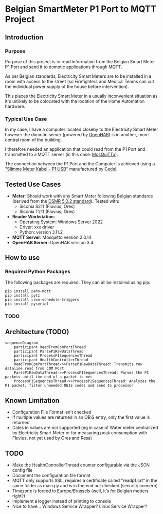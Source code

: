 # Belgian SmartMeter P1 Port to MQTT Project

## Introduction

### Purpose
Purpose of this project is to read information from the Belgian Smart Meter P1 Port and send it to domotic applications through MQTT.

As per Belgian standards, Electricity Smart Meters are to be installed in a room with access to the street (so Firefighters and Medical Teams can cut the individual power supply of the house before intervention).

This places the Electricity Smart Meter in a usually inconvenient situation as it's unlikely to be colocated with the location of the Home Automation hardware.

### Typical Use Case

In my case, I have a computer located closeby to the Electricity Smart Meter however the domotic server (powered by [OpenHAB](https://www.openhab.org/)) is in another, more central room of the building.

I therefore needed an application that could read from the P1 Port and transmitted to a MQTT server (in this case: [MosQuiTTo](https://mosquitto.org/)).

The connection between the P1 Port and the Computer is achieved using a ["Slimme Meter Kabel - P1 USB"](https://webshop.cedel.nl/Slimme-meter-kabel-P1-naar-USB#ProductReviewText) manufactured by [Cedel](https://cedel.nl/).

## Tested Use Cases
* **Meter**: Should work with any Smart Meter following Belgian standards (derived from the [DSMR 5.0.2 standard](https://www.netbeheernederland.nl/_upload/Files/Slimme_meter_15_a727fce1f1.pdf)). Tested with:
    * Siconia S211 (Fluvius, Ores)
    * Siconia T211 (Fluvius, Ores)
* **Reader Workstation**:
    * Operating System: Windows Server 2022
    * Driver: xxx driver
    * Python: version 3.11.2
* **MQTT Server**: Mosquitto version 2.0.14
* **OpenHAB Server**: OpenHAB version 3.4

## How to use

### Required Python Packages

The following packages are required. They can all be installed using pip:

    pip install paho-mqtt
    pip install pytz
    pip install cron-schedule-triggers
    pip install pyserial

### TODO

## Architecture (TODO)

```mermaid
sequenceDiagram
    participant ReadFromComPortThread
    participant ParseP1RawDataThread
    participant ProcessP1SequencesThread
    participant HealthControllerThread
    ReadFromComPortThread->>ParseP1RawDataThread: Transmits raw dataline read from COM Port
    ParseP1RawDataThread->>ProcessP1SequencesThread: Parses the P1 packets until the end of a packet is met
    ProcessP1SequencesThread->>ProcessP1SequencesThread: Analyzes the P1 packet, filter unneeded OBIS codes and send to processor
```

## Known Limitation

* Configuration File Format isn't checked
* If multiple values are returned in an OBIS entry, only the first value is returned
* Dates in values are not supported (eg in case of Water meter centralized by Electricity Smart Meter or for measuring peak consumption with Fluvius, not yet used by Ores and Resa)

## TODO

* Make the HealthControllerThread counter configurable via the JSON config file
* Document the configuration file format
* MQTT only supports SSL, requires a certificate called "readp1.crt" in the same folder as main.py and is in the end not checked (security concern)
* Timezone is forced to Europe/Brussels (well, it's for Belgian metters right?)
* Implement a logger instead of printing to console
* Nice to have :: Windows Service Wrapper? Linux Service Wrapper?